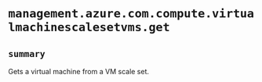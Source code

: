 # `management.azure.com.compute.virtualmachinescalesetvms.get`

## `summary`
Gets a virtual machine from a VM scale set.


